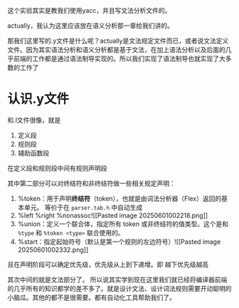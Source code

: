 这个实验其实是教我们使用yacc，并且写文法分析文件的。

actually，我认为这里应该放在语义分析那一章给我们讲的。

那我们这里写的.y文件是什么呢？actually是文法规定文件而已，或者说文法定义文件。因为其实语法分析和语义分析都是基于文法，在加上语法分析以及后面的几乎前端的工作都是通过语法制导实现的。所以我们实现了语法制导也就实现了大多数的工作了

# 认识.y文件
和.l文件很像，就是
1. 定义段
2. 规则段
3. 辅助函数段

在定义段和规则段中间有规则声明段

其中第二部分可以对终结符和非终结符做一些相关规定声明：
1. %token：用于声明**终结符**（token），也就是由词法分析器（Flex）返回的基本单元。
   等价于在 `parser.tab.h` 中自动生成
2. %left %right %nonassoc![[Pasted image 20250601002218.png]]
3. %union：定义一个联合体，指定所有 token 或非终结符的值类型。这个是和 `%type` 和 `%token <type>` 联合使用的。
4. %start：指定起始符号（默认是第一个规则的左边符号）![[Pasted image 20250601002332.png]]

且在声明阶段可以确定优先级，优先级从上到下递增。即
越下优先级越高

其次中间的就是文法部分了。
所以说其实学到现在这里我们就已经将编译器前端的几乎所有的知识都学的差不多了。就是设计文法、设计词法规则需要开动聪明的小脑瓜。其他的都不是很需要。都有自动化工具帮助我们了。

